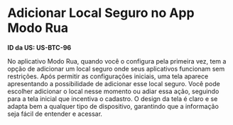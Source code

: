 # Adicionar Local Seguro no App Modo Rua

**ID da US: US-BTC-96**

No aplicativo Modo Rua, quando você o configura pela primeira vez, tem a opção de adicionar um local seguro onde seus aplicativos funcionam sem restrições. Após permitir as configurações iniciais, uma tela aparece apresentando a possibilidade de adicionar esse local seguro. Você pode escolher adicionar o local nesse momento ou adiar essa ação, seguindo para a tela inicial que incentiva o cadastro. O design da tela é claro e se adapta bem a qualquer tipo de dispositivo, garantindo que a informação seja fácil de entender e acessar.